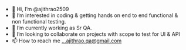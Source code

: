 - 👋 Hi, I’m @ajithrao2509
- 👀 I’m interested in coding & getting hands on end to end functional & non functional testing.
- 🌱 I’m currently working as Sr QA.
- 💞️ I’m looking to collaborate on projects with scope to test for UI & API
- 📫 How to reach me ...ajithrao.qa@gmail.com

<!---
ajithrao2509/ajithrao2509 is a ✨ special ✨ repository because its `README.md` (this file) appears on your GitHub profile.
You can click the Preview link to take a look at your changes.
--->

